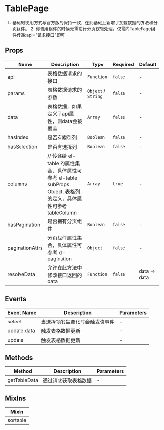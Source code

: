 # TablePage

1. 基础的使用方式与官方版的保持一致，在此基础上新增了加载数据的方法和分页组件。 2. 你调用组件的时候无需进行分页逻辑处理，仅需向TablePage组件传递:api="请求接口"即可

## Props

<!-- @vuese:TablePage:props:start -->
|Name|Description|Type|Required|Default|
|---|---|---|---|---|
|api|表格数据请求的接口|`Function`|`false`|-|
|params|表格数据请求的参数|`Object` /  `String`|`false`|-|
|data|表格数据，如果定义了api属性，则data会被覆盖|`Array`|`false`|-|
|hasIndex|是否有索引列|`Boolean`|`false`|-|
|hasSelection|是否有选择列|`Boolean`|`false`|-|
|columns|// 传递给 el-table 的属性集合，具体属性可参考 el-table subProps: Object, 表格列的定义，具体属性可参考[tableColumn](./TableColumn/src/README.md)|`Array`|`true`|-|
|hasPagination|是否拥有分页组件|`Boolean`|`false`|-|
|paginationAttrs|分页组件属性集合，具体属性可参考 el-pagination|`Object`|`false`|-|
|resolveData|允许在此方法中修改接口返回的data|`Function`|`false`|data => data|

<!-- @vuese:TablePage:props:end -->


## Events

<!-- @vuese:TablePage:events:start -->
|Event Name|Description|Parameters|
|---|---|---|
|select|当选择项发生变化时会触发该事件|-|
|update:data|触发表格数据更新|-|
|update|触发表格数据更新|-|

<!-- @vuese:TablePage:events:end -->


## Methods

<!-- @vuese:TablePage:methods:start -->
|Method|Description|Parameters|
|---|---|---|
|getTableData|通过请求获取表格数据|-|

<!-- @vuese:TablePage:methods:end -->


## MixIns

<!-- @vuese:TablePage:mixIns:start -->
|MixIn|
|---|
|sortable|

<!-- @vuese:TablePage:mixIns:end -->


